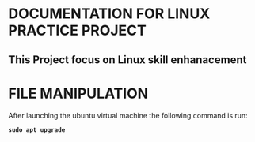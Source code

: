 # DOCUMENTATION FOR LINUX PRACTICE PROJECT

## This Project focus on Linux skill enhanacement

# FILE MANIPULATION

After launching the ubuntu virtual machine the following command is run:

**`sudo apt upgrade`**

